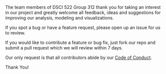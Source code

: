 The team members of DSCI 522 Group 312 thank you for taking an interest in our project and greatly welcome all feedback, ideas and suggestions for improving our analysis, modeling and visualizations.

If you spot a bug or have a feature request, please open up an issue for us to review. 

If you would like to contribute a feature or bug fix, just fork our repo and submit a pull request which we will review within 7 days.

Our only request is that all contributors abide by our [Code of Conduct](https://github.com/UBC-MDS/DSCI_522_GROUP_312/blob/master/CODE_OF_CONDUCT.md).

Thank You!
